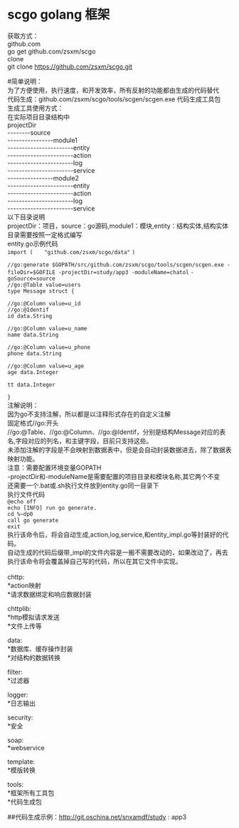 # scgo golang 框架

获取方式：<br/>
github.com<br/>
go get github.com/zsxm/scgo<br/>
clone<br/>
git clone https://github.com/zsxm/scgo.git<br/>

#简单说明：<br/>
为了方便使用，执行速度，和开发效率，所有反射的功能都由生成的代码替代<br/>
代码生成：github.com/zsxm/scgo/tools/scgen/scgen.exe 代码生成工具包<br/>
生成工具使用方式：<br/>
在实际项目目录结构中<br/>
projectDir<br/>
\--------source<br/>
\----------------module1<br/>
\-----------------------entity<br/>
\-----------------------action<br/>
\-----------------------log<br/>
\-----------------------service<br/>
\----------------module2<br/>
\-----------------------entity<br/>
\-----------------------action<br/>
\-----------------------log<br/>
\-----------------------service<br/>
以下目录说明<br/>
projectDir：项目，source：go源码,module1：模块,entity：结构实体,结构实体目录需要按照一定格式编写<br/>
entity.go示例代码<br/>
`import (`
`	"github.com/zsxm/scgo/data"`
`)`

`//go:generate $GOPATH/src/github.com/zsxm/scgo/tools/scgen/scgen.exe -fileDir=$GOFILE -projectDir=study/app3 -moduleName=chatol` `-goSource=source`<br/>
`//go:@Table value=users`<br/>
`type Message struct {`

	//go:@Column value=u_id
	//go:@Identif
	id data.String

	//go:@Column value=u_name
	name data.String

	//go:@Column value=u_phone
	phone data.String

	//go:@Column value=u_age
	age data.Integer

	tt data.Integer
`}`<br/>
注解说明：<br/>
因为go不支持注解，所以都是以注释形式存在的自定义注解<br/>
固定格式//go:开头<br/>
//go:@Table、//go:@Column、//go:@Identif，分别是结构Message对应的表名,字段对应的列名，和主键字段，目前只支持这些。<br/>
未添加注解的字段是不会映射到数据表中，但是会自动封装数据进去，除了数据表映射功能。
<br/>
注意：需要配置环境变量GOPATH<br/>
-projectDir和-moduleName是需要配置的项目目录和模块名称,其它两个不变<br/>
还需要一个.bat或.sh执行文件放到entity.go同一目录下<br/>
执行文件代码<br/>
`@echo off`<br/>
`echo [INFO] run go generate.`<br/>
`cd %~dp0`<br/>
`call go generate`<br/>
`exit`<br/>
执行该命令后，将会自动生成,action,log,service,和entity_impl.go等封装好的代码。<br/>
自动生成的代码后缀带\_impl的文件内容是一搬不需要改动的，如果改动了，再去执行该命令将会覆盖掉自己写的代码，所以在其它文件中实现。<br/>
<br/>
chttp:<br/>
  *action映射<br/>
  *请求数据绑定和响应数据封装<br/>

chttplib:<br/>
  *http模拟请求发送<br/>
  *文件上传等<br/>

data:<br/>
  *数据库、缓存操作封装<br/>
  *对结构的数据转换<br/>

filter:<br/>
  *过滤器<br/>

logger:<br/>
  *日志输出<br/>

security:<br/>
  *安全<br/>

soap:<br/>
  *webservice<br/>

template:<br/>
  *模版转换<br/>

tools:<br/>
  *框架所有工具包<br/>
  *代码生成包<br/>

##代码生成示例：http://git.oschina.net/snxamdf/study : app3

